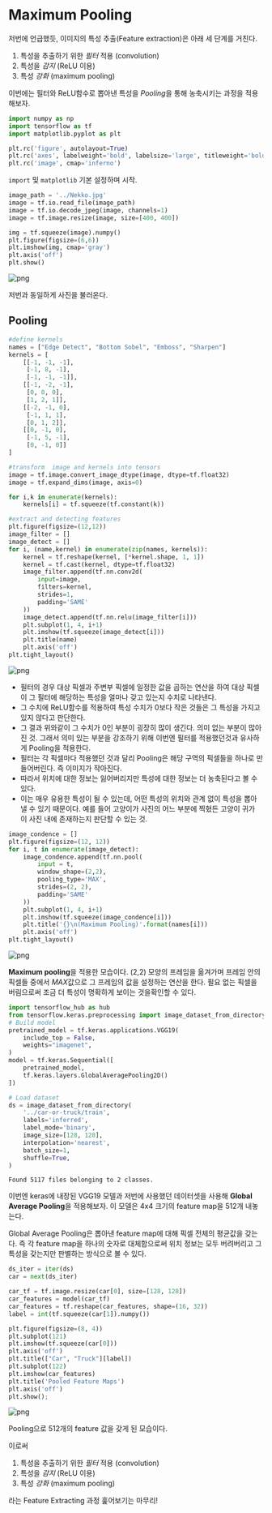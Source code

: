 Maximum Pooling
=============

저번에 언급했듯, 이미지의 특성 추출(Feature extraction)은 아래 세 단계를 거친다.
1. 특성을 추출하기 위한 *필터* 적용 (convolution)
2. 특성을 *감지* (ReLU 이용)
3. 특성 *강화* (maximum pooling)

이번에는 필터와 ReLU함수로 뽑아낸 특성을 *Pooling*을 통해 농축시키는 과정을 적용해보자.


```python
import numpy as np
import tensorflow as tf
import matplotlib.pyplot as plt

plt.rc('figure', autolayout=True)
plt.rc('axes', labelweight='bold', labelsize='large', titleweight='bold', titlesize=18, titlepad=10 )
plt.rc('image', cmap='inferno')
```

`import` 및 `matplotlib` 기본 설정하며 시작.


```python
image_path = '../Nekko.jpg'
image = tf.io.read_file(image_path)
image = tf.io.decode_jpeg(image, channels=1)
image = tf.image.resize(image, size=[400, 400])

img = tf.squeeze(image).numpy()
plt.figure(figsize=(6,6))
plt.imshow(img, cmap='gray')
plt.axis('off')
plt.show()
```


    
![png](output_3_0.png)
    


저번과 동일하게 사진을 불러온다.

## Pooling


```python
#define kernels
names = ["Edge Detect", "Bottom Sobel", "Emboss", "Sharpen"]
kernels = [
    [[-1, -1, -1],
     [-1, 8, -1],
     [-1, -1, -1]],
    [[-1, -2, -1],
     [0, 0, 0],
     [1, 2, 1]],
    [[-2, -1, 0],
     [-1, 1, 1],
     [0, 1, 2]],
    [[0, -1, 0],
     [-1, 5, -1],
     [0, -1, 0]]
]

#transform  image and kernels into tensors
image = tf.image.convert_image_dtype(image, dtype=tf.float32)
image = tf.expand_dims(image, axis=0)

for i,k in enumerate(kernels):
    kernels[i] = tf.squeeze(tf.constant(k))

#extract and detecting features
plt.figure(figsize=(12,12))
image_filter = []
image_detect = []
for i, (name,kernel) in enumerate(zip(names, kernels)):
    kernel = tf.reshape(kernel, [*kernel.shape, 1, 1])
    kernel = tf.cast(kernel, dtype=tf.float32)
    image_filter.append(tf.nn.conv2d(
        input=image,
        filters=kernel,
        strides=1,
        padding='SAME'
    ))
    image_detect.append(tf.nn.relu(image_filter[i]))
    plt.subplot(1, 4, i+1)
    plt.imshow(tf.squeeze(image_detect[i]))
    plt.title(name)
    plt.axis('off')
plt.tight_layout()
```


    
![png](output_6_0.png)
    


- 필터의 경우 대상 픽셀과 주변부 픽셀에 일정한 값을 곱하는 연산을 하여 대상 픽셀이 그 필터에 해당하는 특성을 얼마나 갖고 있는지 수치로 나타낸다.
- 그 수치에 ReLU함수를 적용하여 특성 수치가 0보다 작은 것들은 그 특성을 가지고 있지 않다고 판단한다.
- 그 결과 위와같이 그 수치가 0인 부분이 굉장히 많이 생긴다. 의미 없는 부분이 많아진 것. 그래서 의미 있는 부분을 강조하기 위해 이번엔 필터를 적용했던것과 유사하게 Pooling을 적용한다.
- 필터는 각 픽셀마다 적용했던 것과 달리 Pooling은 해당 구역의 픽셀들을 하나로 만들어버린다. 즉 이미지가 작아진다. 
- 따라서 위치에 대한 정보는 잃어버리지만 특성에 대한 정보는 더 농축된다고 볼 수 있다.
- 이는 매우 유용한 특성이 될 수 있는데, 어떤 특성의 위치와 관계 없이 특성을 뽑아낼 수 있기 때문이다. 예를 들어 고양이가 사진의 어느 부분에 찍혔든 고양이 귀가 이 사진 내에 존재하는지 판단할 수 있는 것.


```python
image_condence = []
plt.figure(figsize=(12, 12))
for i, t in enumerate(image_detect):
    image_condence.append(tf.nn.pool(
        input = t,
        window_shape=(2,2),
        pooling_type='MAX',
        strides=(2, 2),
        padding='SAME'
    ))
    plt.subplot(1, 4, i+1)
    plt.imshow(tf.squeeze(image_condence[i]))
    plt.title('{}\n(Maximum Pooling)'.format(names[i]))
    plt.axis('off')
plt.tight_layout()
```


    
![png](output_8_0.png)
    


**Maximum pooling**을 적용한 모습이다. (2,2) 모양의 프레임을 옮겨가며 프레임 안의 픽셀들 중에서 *MAX*값으로 그 프레임의 값을 설정하는 연산을 한다. 필요 없는 픽셀을 버림으로써 조금 더 특성이 명확하게 보이는 것을확인할 수 있다.


```python
import tensorflow_hub as hub
from tensorflow.keras.preprocessing import image_dataset_from_directory
# Build model
pretrained_model = tf.keras.applications.VGG19(
    include_top = False,
    weights="imagenet",
)
model = tf.keras.Sequential([
    pretrained_model,
    tf.keras.layers.GlobalAveragePooling2D()
])

# Load dataset
ds = image_dataset_from_directory(
    '../car-or-truck/train',
    labels='inferred',
    label_mode='binary',
    image_size=[128, 128],
    interpolation='nearest',
    batch_size=1,
    shuffle=True,
)

```

    Found 5117 files belonging to 2 classes.
    

이번엔 keras에 내장된 VGG19 모델과 저번에 사용했던 데이터셋을 사용해 **Global Average Pooling**을 적용해보자. 이 모델은 4x4 크기의 feature map을 512개 내놓는다.

Global Average Pooling은 뽑아낸 feature map에 대해 픽셀 전체의 평균값을 갖는다. 즉 각 feature map을 하나의 숫자로 대체함으로써 위치 정보는 모두 버려버리고 그 특성을 갖는지만 판별하는 방식으로 볼 수 있다. 


```python
ds_iter = iter(ds)
car = next(ds_iter)

car_tf = tf.image.resize(car[0], size=[128, 128])
car_features = model(car_tf)
car_features = tf.reshape(car_features, shape=(16, 32))
label = int(tf.squeeze(car[1]).numpy())

plt.figure(figsize=(8, 4))
plt.subplot(121)
plt.imshow(tf.squeeze(car[0]))
plt.axis('off')
plt.title(["Car", "Truck"][label])
plt.subplot(122)
plt.imshow(car_features)
plt.title('Pooled Feature Maps')
plt.axis('off')
plt.show();
```


    
![png](output_12_0.png)
    


Pooling으로 512개의 feature 값을 갖게 된 모습이다.

이로써 
1. 특성을 추출하기 위한 *필터* 적용 (convolution)
2. 특성을 *감지* (ReLU 이용)
3. 특성 *강화* (maximum pooling)

라는 Feature Extracting 과정 훑어보기는 마무리!
